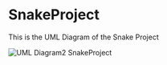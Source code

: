 # SnakeProject

This is the UML Diagram of the Snake Project 

![UML Diagram2 SnakeProject](https://github.com/Eliotr1/SnakeProject/assets/166238137/54aa060c-19e0-495b-ac2d-9a4106770669)
